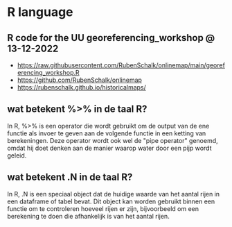 # R language

## R code for the UU georeferencing_workshop @ 13-12-2022
* https://raw.githubusercontent.com/RubenSchalk/onlinemap/main/georeferencing_workshop.R
* https://github.com/RubenSchalk/onlinemap
* https://rubenschalk.github.io/historicalmaps/

## wat betekent %>% in de taal R?
In R, %>% is een operator die wordt gebruikt om de output van de ene functie als invoer te geven aan de volgende functie in een ketting van berekeningen. Deze operator wordt ook wel de "pipe operator" genoemd, omdat hij doet denken aan de manier waarop water door een pijp wordt geleid.

## wat betekent .N in de taal R?
In R, .N is een speciaal object dat de huidige waarde van het aantal rijen in een dataframe of tabel bevat. Dit object kan worden gebruikt binnen een functie om te controleren hoeveel rijen er zijn, bijvoorbeeld om een berekening te doen die afhankelijk is van het aantal rijen.
